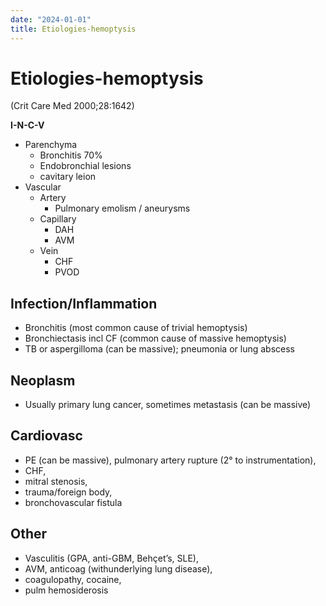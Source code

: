```yaml
---
date: "2024-01-01"
title: Etiologies-hemoptysis
---
```


# Etiologies-hemoptysis
(Crit Care Med 2000;28:1642)

**I-N-C-V**

* Parenchyma
	* Bronchitis 70%
	* Endobronchial lesions
	* cavitary leion
* Vascular
	* Artery
		* Pulmonary emolism / aneurysms
	* Capillary
		* DAH
		* AVM
	* Vein
		* CHF
		* PVOD

## Infection/Inflammation
- Bronchitis (most common cause of trivial hemoptysis)
- Bronchiectasis incl CF (common cause of massive hemoptysis)
- TB or aspergilloma (can be massive); pneumonia or lung abscess

## Neoplasm
- Usually primary lung cancer, sometimes metastasis (can be massive)

## Cardiovasc
- PE (can be massive), pulmonary artery rupture (2° to instrumentation),
- CHF,
- mitral stenosis,
- trauma/foreign body,
- bronchovascular fistula

## Other
- Vasculitis (GPA, anti-GBM, Behçet’s, SLE),
- AVM, anticoag (withunderlying lung disease),
- coagulopathy, cocaine,
- pulm hemosiderosis
